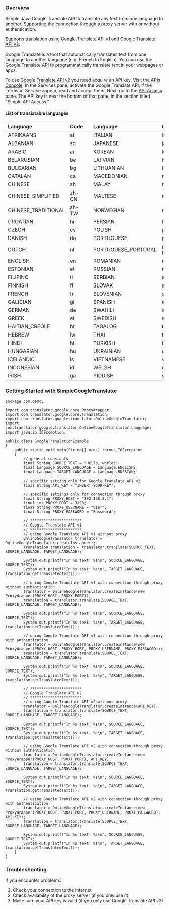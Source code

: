 ### Overview ###

Simple Java Google Translate API to translate any text from one language to another.
Supporting the connection through a proxy server with or without authentication.

Supports translation using [Google Translate API v1](http://code.google.com/apis/language/translate/v1/getting_started.html) and [Google Translate API v2](http://code.google.com/apis/language/translate/v2/getting_started.html).

Google Translate is a tool that automatically translates text from one language to another language (e.g. French to English). You can use the Google Translate API to programmatically translate text in your webpages or apps.

To use [Google Translate API v2](http://code.google.com/apis/language/translate/v2/getting_started.html) you need acquire an API key. Visit the [APIs Console](https://code.google.com/apis/console). In the Services pane, activate the Google Translate API; if the Terms of Service appear, read and accept them.
Next, go to the [API Access](https://code.google.com/apis/console#access) pane. The API key is near the bottom of that pane, in the section titled "Simple API Access."

#### List of translatable languages ####

| Language | Code |  | Language | Code |
|:---------|:-----|:-|:---------|:-----|
| AFRIKAANS | af |  | ITALIAN | it |
| ALBANIAN | sq |  | JAPANESE | ja |
| ARABIC | ar |  | KOREAN | ko |
| BELARUSIAN | be |  | LATVIAN | lv |
| BULGARIAN | bg |  | LITHUANIAN | lt |
| CATALAN | ca |  | MACEDONIAN | mk |
| CHINESE | zh |  | MALAY | ms |
| CHINESE\_SIMPLIFIED | zh-CN |  | MALTESE | mt |
| CHINESE\_TRADITIONAL | zh-TW |  | NORWEGIAN | no |
| CROATIAN | hr |  | PERSIAN | fa |
| CZECH | cs |  | POLISH | pl |
| DANISH | da |  | PORTUGUESE | pt |
| DUTCH | nl |  | PORTUGUESE\_PORTUGAL | pt-PT |
| ENGLISH | en |  | ROMANIAN | ro |
| ESTONIAN | et |  | RUSSIAN | ru |
| FILIPINO | tl |  | SERBIAN | sr |
| FINNISH | fi |  | SLOVAK | sk |
| FRENCH | fr |  | SLOVENIAN | sl |
| GALICIAN | gl |  | SPANISH | es |
| GERMAN | de |  | SWAHILI | sw |
| GREEK | el |  | SWEDISH | sv |
| HAITIAN\_CREOLE | ht |  | TAGALOG | tl |
| HEBREW | iw |  | THAI | th |
| HINDI | hi |  | TURKISH | tr |
| HUNGARIAN | hu |  | UKRAINIAN | uk |
| ICELANDIC | is |  | VIETNAMESE | vi |
| INDONESIAN | id |  | WELSH | cy |
| IRISH | ga |  | YIDDISH | yi |

### Getting Started with SimpleGoogleTranslator ###

```
package com.demo;

import com.translator.google.core.ProxyWrapper;
import com.translator.google.core.Translation;
import com.translator.google.translator.OnlineGoogleTranslator;
import com.translator.google.translator.OnlineGoogleTranslator.Language;
import java.io.IOException;

public class GoogleTranslationExample
{
	public static void main(String[] args) throws IOException
	{
		// general constants
		final String SOURCE_TEXT = "Hello, world!";
		final Language SOURCE_LANGUAGE = Language.ENGLISH;
		final Language TARGET_LANGUAGE = Language.RUSSIAN;

		// specific setting only for Google Translate API v2
		final String API_KEY = "INSERT-YOUR-KEY";

		// specific settings only for connection through proxy
		final String PROXY_HOST = "192.168.0.1";
		final int PROXY_PORT = 3128;
		final String PROXY_USERNAME = "User";
		final String PROXY_PASSWORD = "Password";

		// ***********************
		// Google Translate API v1
		// ***********************
		// using Google Translate API v1 without proxy
		OnlineGoogleTranslator translator = OnlineGoogleTranslator.createInstance();
		Translation translation = translator.translate(SOURCE_TEXT, SOURCE_LANGUAGE, TARGET_LANGUAGE);

		System.out.printf("In %s text: %s\n", SOURCE_LANGUAGE, SOURCE_TEXT);
		System.out.printf("In %s text: %s\n", TARGET_LANGUAGE, translation.getTranslatedText());

		// using Google Translate API v1 with connection through proxy without authentication
		translator = OnlineGoogleTranslator.createInstance(new ProxyWrapper(PROXY_HOST, PROXY_PORT));
		translation = translator.translate(SOURCE_TEXT, SOURCE_LANGUAGE, TARGET_LANGUAGE);

		System.out.printf("In %s text: %s\n", SOURCE_LANGUAGE, SOURCE_TEXT);
		System.out.printf("In %s text: %s\n", TARGET_LANGUAGE, translation.getTranslatedText());

		// using Google Translate API v1 with connection through proxy with authentication
		translator = OnlineGoogleTranslator.createInstance(new ProxyWrapper(PROXY_HOST, PROXY_PORT, PROXY_USERNAME, PROXY_PASSWORD));
		translation = translator.translate(SOURCE_TEXT, SOURCE_LANGUAGE, TARGET_LANGUAGE);

		System.out.printf("In %s text: %s\n", SOURCE_LANGUAGE, SOURCE_TEXT);
		System.out.printf("In %s text: %s\n", TARGET_LANGUAGE, translation.getTranslatedText());

		// ***********************
		// Google Translate API v2
		// ***********************
		// using Google Translate API v2 without proxy
		translator = OnlineGoogleTranslator.createInstance(API_KEY);
		translation = translator.translate(SOURCE_TEXT, SOURCE_LANGUAGE, TARGET_LANGUAGE);

		System.out.printf("In %s text: %s\n", SOURCE_LANGUAGE, SOURCE_TEXT);
		System.out.printf("In %s text: %s\n", TARGET_LANGUAGE, translation.getTranslatedText());

		// using Google Translate API v2 with connection through proxy without authentication
		translator = OnlineGoogleTranslator.createInstance(new ProxyWrapper(PROXY_HOST, PROXY_PORT), API_KEY);
		translation = translator.translate(SOURCE_TEXT, SOURCE_LANGUAGE, TARGET_LANGUAGE);

		System.out.printf("In %s text: %s\n", SOURCE_LANGUAGE, SOURCE_TEXT);
		System.out.printf("In %s text: %s\n", TARGET_LANGUAGE, translation.getTranslatedText());

		// using Google Translate API v2 with connection through proxy with authentication
		translator = OnlineGoogleTranslator.createInstance(new ProxyWrapper(PROXY_HOST, PROXY_PORT, PROXY_USERNAME, PROXY_PASSWORD), API_KEY);
		translation = translator.translate(SOURCE_TEXT, SOURCE_LANGUAGE, TARGET_LANGUAGE);

		System.out.printf("In %s text: %s\n", SOURCE_LANGUAGE, SOURCE_TEXT);
		System.out.printf("In %s text: %s\n", TARGET_LANGUAGE, translation.getTranslatedText());
	}
}
```

### Troubleshooting ###

If you encounter problems:

  1. Check your connection to the Internet
  1. Check availability of the proxy server (if you only use it)
  1. Make sure your API key is valid (if you only use Google Translate API v2)